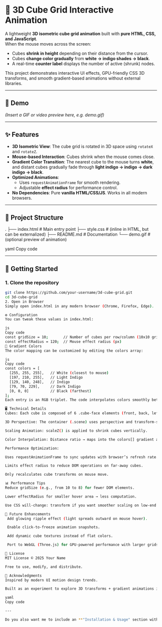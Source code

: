 # 🧊 3D Cube Grid Interactive Animation

A lightweight **3D isometric cube grid animation** built with **pure HTML, CSS, and JavaScript**.  
When the mouse moves across the screen:

- Cubes **shrink in height** depending on their distance from the cursor.  
- Cubes **change color gradually** from **white → indigo shades → black**.  
- A real-time **counter label** displays the number of active (shrunk) nodes.  

This project demonstrates interactive UI effects, GPU-friendly CSS 3D transforms, and smooth gradient-based animations without external libraries.

---

## 🎥 Demo

*(Insert a GIF or video preview here, e.g. demo.gif)*

---

## ✨ Features

- **3D Isometric View**: The cube grid is rotated in 3D space using `rotateX` and `rotateZ`.
- **Mouse-based Interaction**: Cubes shrink when the mouse comes close.
- **Gradient Color Transition**: The nearest cube to the mouse turns **white**, and distant cubes gradually fade through **light indigo → indigo → dark indigo → black**.
- **Optimized Animations**:
  - Uses `requestAnimationFrame` for smooth rendering.
  - Adjustable **effect radius** for performance control.
- **No Dependencies**: Pure **vanilla HTML/CSS/JS**. Works in all modern browsers.

---

## 📂 Project Structure

.
├── index.html # Main entry point
├── style.css # (inline in HTML, but can be externalized)
├── README.md # Documentation
└── demo.gif # (optional preview of animation)

yaml
Copy code

---

## 🚀 Getting Started

### 1. Clone the repository
```bash
git clone https://github.com/your-username/3d-cube-grid.git
cd 3d-cube-grid
2. Open in Browser
Simply open index.html in any modern browser (Chrome, Firefox, Edge).

⚙️ Configuration
You can tweak these values in index.html:

js
Copy code
const gridSize = 10;       // Number of cubes per row/column (10x10 grid)
const effectRadius = 120;  // Mouse effect radius (px)
🎨 Gradient Colors
The color mapping can be customized by editing the colors array:

js
Copy code
const colors = [
  [255, 255, 255],   // White (closest to mouse)
  [197, 210, 255],   // Light Indigo
  [129, 140, 248],   // Indigo
  [79, 70, 229],     // Dark Indigo
  [0, 0, 0]          // Black (farthest)
];
Each entry is an RGB triplet. The code interpolates colors smoothly between these stops.

🖥️ Technical Details
Cubes: Each cube is composed of 6 .cube-face elements (front, back, left, right, top, bottom).

3D Perspective: The container (.scene) uses perspective and transform-style: preserve-3d.

Scaling Animation: scaleZ() is applied to shrink cubes vertically.

Color Interpolation: Distance ratio → maps into the colors[] gradient array.

Performance Optimization:

Uses requestAnimationFrame to sync updates with browser’s refresh rate.

Limits effect radius to reduce DOM operations on far-away cubes.

Only recalculates cube transforms on mouse move.

📊 Performance Tips
Reduce gridSize (e.g., from 10 to 8) for fewer DOM elements.

Lower effectRadius for smaller hover area → less computation.

Use CSS will-change: transform if you want smoother scaling on low-end devices.

🔮 Future Enhancements
 Add glowing ripple effect (light spreads outward on mouse hover).

 Enable click-to-freeze animation snapshots.

 Add dynamic cube textures instead of flat colors.

 Port to WebGL (Three.js) for GPU-powered performance with larger grids.

📜 License
MIT License © 2025 Your Name

Free to use, modify, and distribute.

🙌 Acknowledgments
Inspired by modern UI motion design trends.

Built as an experiment to explore 3D transforms + gradient animations in pure CSS/JS.

yaml
Copy code

---

Do you also want me to include an **"Installation & Usage" section with live code snippets** (so users can just copy-past